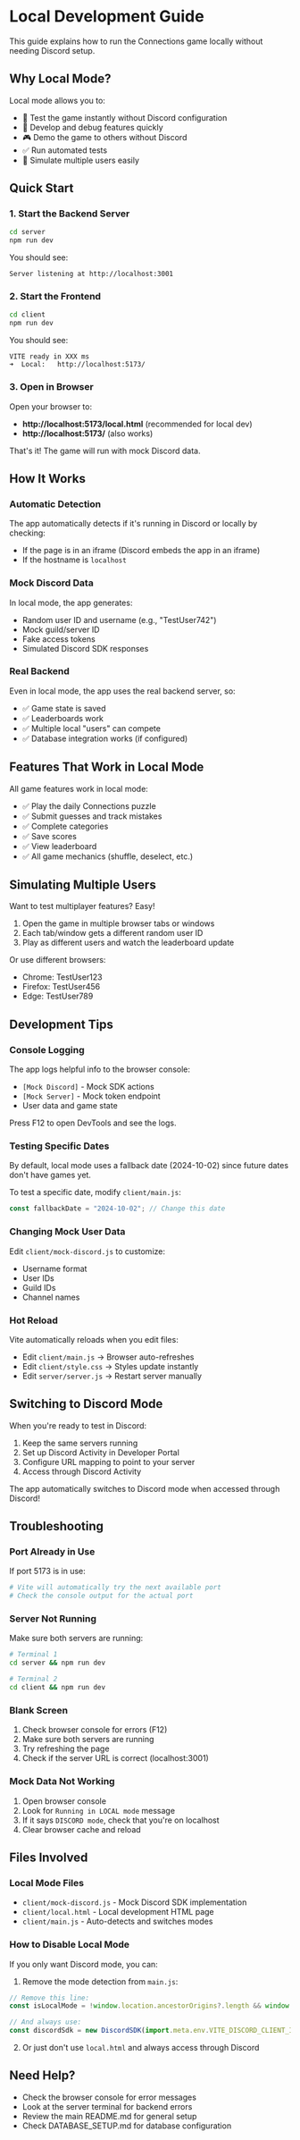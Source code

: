 # Local Development Guide

This guide explains how to run the Connections game locally without needing Discord setup.

## Why Local Mode?

Local mode allows you to:

- 🚀 Test the game instantly without Discord configuration
- 🔧 Develop and debug features quickly
- 🎮 Demo the game to others without Discord
- ✅ Run automated tests
- 👥 Simulate multiple users easily

## Quick Start

### 1. Start the Backend Server

```bash
cd server
npm run dev
```

You should see:

```
Server listening at http://localhost:3001
```

### 2. Start the Frontend

```bash
cd client
npm run dev
```

You should see:

```
VITE ready in XXX ms
➜  Local:   http://localhost:5173/
```

### 3. Open in Browser

Open your browser to:

- **http://localhost:5173/local.html** (recommended for local dev)
- **http://localhost:5173/** (also works)

That's it! The game will run with mock Discord data.

## How It Works

### Automatic Detection

The app automatically detects if it's running in Discord or locally by checking:

- If the page is in an iframe (Discord embeds the app in an iframe)
- If the hostname is `localhost`

### Mock Discord Data

In local mode, the app generates:

- Random user ID and username (e.g., "TestUser742")
- Mock guild/server ID
- Fake access tokens
- Simulated Discord SDK responses

### Real Backend

Even in local mode, the app uses the real backend server, so:

- ✅ Game state is saved
- ✅ Leaderboards work
- ✅ Multiple local "users" can compete
- ✅ Database integration works (if configured)

## Features That Work in Local Mode

All game features work in local mode:

- ✅ Play the daily Connections puzzle
- ✅ Submit guesses and track mistakes
- ✅ Complete categories
- ✅ Save scores
- ✅ View leaderboard
- ✅ All game mechanics (shuffle, deselect, etc.)

## Simulating Multiple Users

Want to test multiplayer features? Easy!

1. Open the game in multiple browser tabs or windows
2. Each tab/window gets a different random user ID
3. Play as different users and watch the leaderboard update

Or use different browsers:

- Chrome: TestUser123
- Firefox: TestUser456
- Edge: TestUser789

## Development Tips

### Console Logging

The app logs helpful info to the browser console:

- `[Mock Discord]` - Mock SDK actions
- `[Mock Server]` - Mock token endpoint
- User data and game state

Press F12 to open DevTools and see the logs.

### Testing Specific Dates

By default, local mode uses a fallback date (2024-10-02) since future dates don't have games yet.

To test a specific date, modify `client/main.js`:

```javascript
const fallbackDate = "2024-10-02"; // Change this date
```

### Changing Mock User Data

Edit `client/mock-discord.js` to customize:

- Username format
- User IDs
- Guild IDs
- Channel names

### Hot Reload

Vite automatically reloads when you edit files:

- Edit `client/main.js` → Browser auto-refreshes
- Edit `client/style.css` → Styles update instantly
- Edit `server/server.js` → Restart server manually

## Switching to Discord Mode

When you're ready to test in Discord:

1. Keep the same servers running
2. Set up Discord Activity in Developer Portal
3. Configure URL mapping to point to your server
4. Access through Discord Activity

The app automatically switches to Discord mode when accessed through Discord!

## Troubleshooting

### Port Already in Use

If port 5173 is in use:

```bash
# Vite will automatically try the next available port
# Check the console output for the actual port
```

### Server Not Running

Make sure both servers are running:

```bash
# Terminal 1
cd server && npm run dev

# Terminal 2
cd client && npm run dev
```

### Blank Screen

1. Check browser console for errors (F12)
2. Make sure both servers are running
3. Try refreshing the page
4. Check if the server URL is correct (localhost:3001)

### Mock Data Not Working

1. Open browser console
2. Look for `Running in LOCAL mode` message
3. If it says `DISCORD mode`, check that you're on localhost
4. Clear browser cache and reload

## Files Involved

### Local Mode Files

- `client/mock-discord.js` - Mock Discord SDK implementation
- `client/local.html` - Local development HTML page
- `client/main.js` - Auto-detects and switches modes

### How to Disable Local Mode

If you only want Discord mode, you can:

1. Remove the mode detection from `main.js`:

```javascript
// Remove this line:
const isLocalMode = !window.location.ancestorOrigins?.length && window.location.hostname === "localhost";

// And always use:
const discordSdk = new DiscordSDK(import.meta.env.VITE_DISCORD_CLIENT_ID);
```

2. Or just don't use `local.html` and always access through Discord

## Need Help?

- Check the browser console for error messages
- Look at the server terminal for backend errors
- Review the main README.md for general setup
- Check DATABASE_SETUP.md for database configuration
